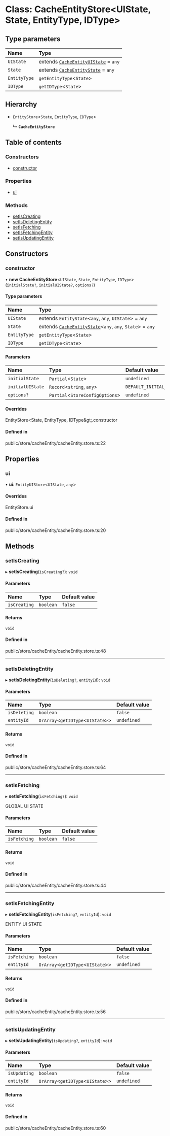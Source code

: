 # Class: CacheEntityStore<UIState, State, EntityType, IDType\>

## Type parameters

| Name | Type |
| :------ | :------ |
| `UIState` | extends [`CacheEntityUIState`](../wiki/Exports#cacheentityuistate) = `any` |
| `State` | extends [`CacheEntityState`](../wiki/CacheEntityState) = `any` |
| `EntityType` | `getEntityType`<`State`\> |
| `IDType` | `getIDType`<`State`\> |

## Hierarchy

- `EntityStore`<`State`, `EntityType`, `IDType`\>

  ↳ **`CacheEntityStore`**

## Table of contents

### Constructors

- [constructor](../wiki/CacheEntityStore#constructor)

### Properties

- [ui](../wiki/CacheEntityStore#ui)

### Methods

- [setIsCreating](../wiki/CacheEntityStore#setiscreating)
- [setIsDeletingEntity](../wiki/CacheEntityStore#setisdeletingentity)
- [setIsFetching](../wiki/CacheEntityStore#setisfetching)
- [setIsFetchingEntity](../wiki/CacheEntityStore#setisfetchingentity)
- [setIsUpdatingEntity](../wiki/CacheEntityStore#setisupdatingentity)

## Constructors

### constructor

• **new CacheEntityStore**<`UIState`, `State`, `EntityType`, `IDType`\>(`initialState?`, `initialUIState?`, `options?`)

#### Type parameters

| Name | Type |
| :------ | :------ |
| `UIState` | extends `EntityState`<`any`, `any`, `UIState`\> = `any` |
| `State` | extends [`CacheEntityState`](../wiki/CacheEntityState)<`any`, `any`, `State`\> = `any` |
| `EntityType` | `getEntityType`<`State`\> |
| `IDType` | `getIDType`<`State`\> |

#### Parameters

| Name | Type | Default value |
| :------ | :------ | :------ |
| `initialState` | `Partial`<`State`\> | `undefined` |
| `initialUIState` | `Record`<`string`, `any`\> | `DEFAULT_INITIAL_UI_STATE` |
| `options?` | `Partial`<`StoreConfigOptions`\> | `undefined` |

#### Overrides

EntityStore&lt;State, EntityType, IDType\&gt;.constructor

#### Defined in

public/store/cacheEntity/cacheEntity.store.ts:22

## Properties

### ui

• **ui**: `EntityUIStore`<`UIState`, `any`\>

#### Overrides

EntityStore.ui

#### Defined in

public/store/cacheEntity/cacheEntity.store.ts:20

## Methods

### setIsCreating

▸ **setIsCreating**(`isCreating?`): `void`

#### Parameters

| Name | Type | Default value |
| :------ | :------ | :------ |
| `isCreating` | `boolean` | `false` |

#### Returns

`void`

#### Defined in

public/store/cacheEntity/cacheEntity.store.ts:48

___

### setIsDeletingEntity

▸ **setIsDeletingEntity**(`isDeleting?`, `entityId`): `void`

#### Parameters

| Name | Type | Default value |
| :------ | :------ | :------ |
| `isDeleting` | `boolean` | `false` |
| `entityId` | `OrArray`<`getIDType`<`UIState`\>\> | `undefined` |

#### Returns

`void`

#### Defined in

public/store/cacheEntity/cacheEntity.store.ts:64

___

### setIsFetching

▸ **setIsFetching**(`isFetching?`): `void`

GLOBAL UI STATE

#### Parameters

| Name | Type | Default value |
| :------ | :------ | :------ |
| `isFetching` | `boolean` | `false` |

#### Returns

`void`

#### Defined in

public/store/cacheEntity/cacheEntity.store.ts:44

___

### setIsFetchingEntity

▸ **setIsFetchingEntity**(`isFetching?`, `entityId`): `void`

ENTITY UI STATE

#### Parameters

| Name | Type | Default value |
| :------ | :------ | :------ |
| `isFetching` | `boolean` | `false` |
| `entityId` | `OrArray`<`getIDType`<`UIState`\>\> | `undefined` |

#### Returns

`void`

#### Defined in

public/store/cacheEntity/cacheEntity.store.ts:56

___

### setIsUpdatingEntity

▸ **setIsUpdatingEntity**(`isUpdating?`, `entityId`): `void`

#### Parameters

| Name | Type | Default value |
| :------ | :------ | :------ |
| `isUpdating` | `boolean` | `false` |
| `entityId` | `OrArray`<`getIDType`<`UIState`\>\> | `undefined` |

#### Returns

`void`

#### Defined in

public/store/cacheEntity/cacheEntity.store.ts:60
